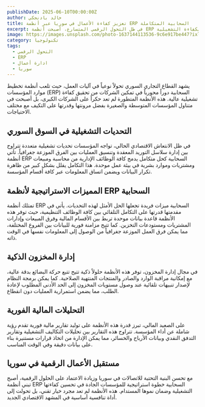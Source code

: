 ```yaml
---
publishDate: 2025-06-10T00:00:00Z
author: خالد بادنجكي
title: تعزيز كفاءة الأعمال في سوريا عبر أنظمة ERP السحابية المتكاملة
excerpt: في ظل التحول الرقمي المتسارع، أصبحت أنظمة ERP السحابية عصباً رئيسياً لنجاح الأعمال في سوريا. هذه الحلول المتكاملة تتيح إدارة شاملة للموارد المالية والمخزون وسلاسل التوريد من خلال منصة موحدة، مما يضمن دقة البيانات ورفع الكفاءة التشغيلية.
image: https://images.unsplash.com/photo-1637144113536-9c6e917be447?ixlib=rb-4.0.3&ixid=M3wxMjA3fDB8MHxwaG90by1wYWdlfHx8fGVufDB8fHx8fA%3D%3D&auto=format&fit=crop&w=1674&q=80
category: تكنولوجيا
tags:
  - التحول الرقمي
  - ERP
  - ادارة أعمال
  - سوريا
---
```


يشهد القطاع التجاري السوري تحولاً نوعياً في آليات العمل، حيث تلعب أنظمة تخطيط موارد المؤسسات (ERP) السحابية دوراً محورياً في تمكين الشركات من تحقيق كفاءة تشغيلية عالية. هذه الأنظمة المتطورة لم تعد حكراً على الشركات الكبرى، بل أصبحت في متناول المؤسسات المتوسطة والصغيرة بفضل مرونتها وقدرتها على التكيف مع مختلف الاحتياجات.

## التحديات التشغيلية في السوق السوري

في ظل الانتعاش الاقتصادي الحالي، تواجه المؤسسات تحديات تشغيلية متعددة تتراوح بين إدارة سلاسل التوريد المعقدة وتنسيق العمليات بين الفرق الموزعة جغرافياً. تأتي أنظمة ERP السحابية كحل متكامل يدمج كافة الوظائف الإدارية من محاسبة ومبيعات ومشتريات وموارد بشرية في بيئة عمل موحدة. هذا التكامل يقلل بشكل كبير من ظاهرة تكرار البيانات ويضمن اتساق المعلومات عبر كافة أقسام المؤسسة.

## المميزات الاستراتيجية لأنظمة ERP السحابية

تمتلك أنظمة ERP السحابية ميزات فريدة تجعلها الحل الأمثل لهذه التحديات. يأتي في مقدمتها قدرتها على التكامل التلقائي بين كافة الوظائف التنظيمية، حيث توفر هذه الأنظمة قاعدة بيانات موحدة تربط بين الأقسام المالية وفرق المبيعات وإدارات المشتريات ومستودعات التخزين. كما تتيح مزامنة فورية للبيانات بين الفروع المختلفة، مما يمكن فرق العمل الموزعة جغرافياً من الوصول إلى المعلومات نفسها في الوقت ذاته.

## إدارة المخزون الذكية

في مجال إدارة المخزون، توفر هذه الأنظمة حلولاً ذكية تتيح تتبع حركة البضائع بدقة عالية، مع إمكانية مراقبة الوارد والصادر والمنتجات المنتهية الصلاحية. كما يمكن برمجة النظام لإصدار تنبيهات تلقائية عند وصول مستويات المخزون إلى الحد الأدنى المطلوب لإعادة الطلب، مما يضمن استمرارية العمليات دون انقطاع.

## التحليلات المالية الفورية

على الصعيد المالي، تبرز قدرة هذه الأنظمة على توليد تقارير مالية فورية تقدم رؤية شاملة عن أداء المؤسسة. تتراوح هذه التقارير بين تحليلات التكاليف التشغيلية وتقارير التدفق النقدي وبيانات الأرباح والخسائر، مما يمكن الإدارة من اتخاذ قرارات مستنيرة بناء على بيانات دقيقة وفي الوقت المناسب.

## مستقبل الأعمال الرقمية في سوريا

مع تحسن البنية التحتية للاتصالات في سوريا وزيادة الاعتماد على الحلول الرقمية، أصبح تبني أنظمة ERP السحابية خطوة استراتيجية للمؤسسات الجادة في تحسين كفاءتها التشغيلية وضمان نموها المستدام. هذه الأنظمة لم تعد مجرد خيار تقني، بل تحولت إلى أداة تنافسية أساسية في المشهد الاقتصادي الجديد.